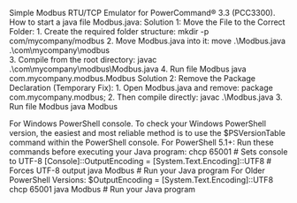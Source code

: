 Simple Modbus RTU/TCP Emulator for PowerCommand® 3.3 (PCC3300).
How to start a java file Modbus.java:
  Solution 1: Move the File to the Correct Folder:
    1. Create the required folder structure:
      mkdir -p com/mycompany/modbus
    2. Move Modbus.java into it:
      move .\Modbus.java .\com\mycompany\modbus\
    3. Compile from the root directory:
      javac .\com\mycompany\modbus\Modbus.java
    4. Run file Modbus
       java com.mycompany.modbus.Modbus
  Solution 2: Remove the Package Declaration (Temporary Fix):
    1. Open Modbus.java and remove:
      package com.mycompany.modbus;
    2. Then compile directly:
      javac .\Modbus.java
    3. Run file Modbus
       java Modbus
       
For Windows PowerShell console.
To check your Windows PowerShell version, the easiest and most reliable method is to use the $PSVersionTable command within the PowerShell console.
For PowerShell 5.1+:
  Run these commands before executing your Java program:
    chcp 65001                             # Sets console to UTF-8
    [Console]::OutputEncoding = [System.Text.Encoding]::UTF8  # Forces UTF-8 output
    java Modbus                         # Run your Java program
  For Older PowerShell Versions:
    $OutputEncoding = [System.Text.Encoding]::UTF8
    chcp 65001
    java Modbus                         # Run your Java program
